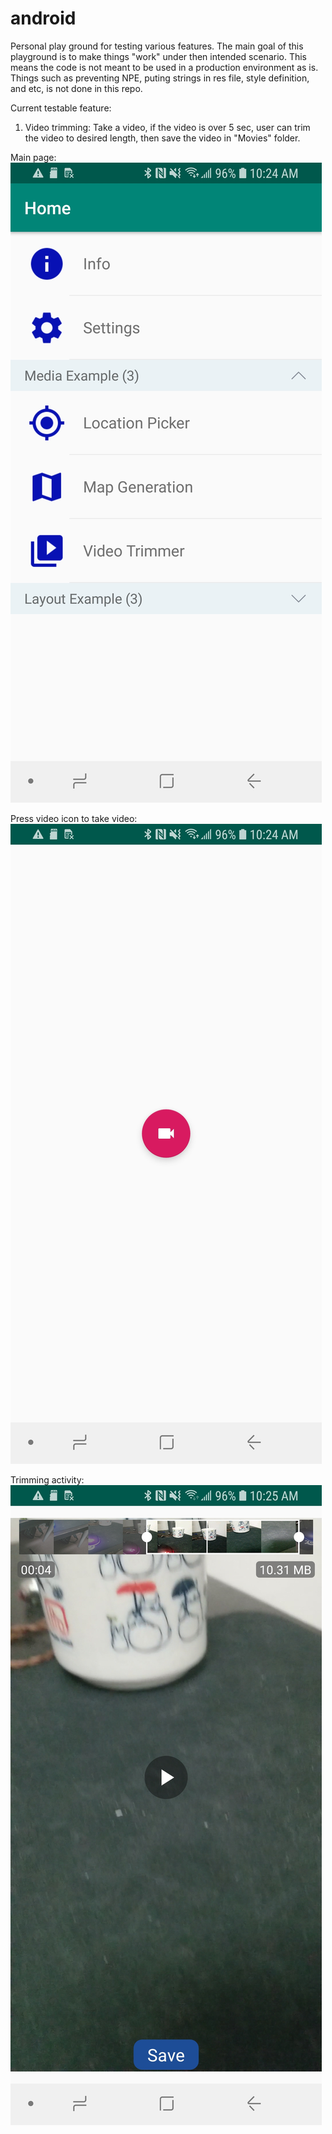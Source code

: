 # android
Personal play ground for testing various features.
The main goal of this playground is to make things "work" under then intended scenario. 
This means the code is not meant to be used in a production environment as is.
Things such as preventing NPE, puting strings in res file, style definition, and etc, is not done in this repo.

Current testable feature:
1) Video trimming: Take a video, if the video is over 5 sec, user can trim the video to desired length, then save the video in "Movies" folder.

Main page:
![ScreenShot](https://github.com/frankliang988/android/blob/master/screenShots/Screenshot1.jpg)

Press video icon to take video:
![ScreenShot](https://github.com/frankliang988/android/blob/master/screenShots/Screenshot2.jpg)

Trimming activity:
![ScreenShot](https://github.com/frankliang988/android/blob/master/screenShots/Screenshot3.jpg)
